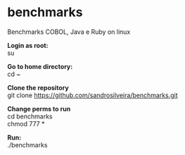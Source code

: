 # benchmarks
Benchmarks COBOL, Java e Ruby on linux

**Login as root:**<br>
su

**Go to home directory:**<br>
cd ~

**Clone the repository**<br>
git clone https://github.com/sandrosilveira/benchmarks.git

**Change perms to run**<br>
cd benchmarks<br>
chmod 777 *

**Run:**<br>
./benchmarks

